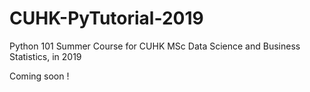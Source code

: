 # CUHK-PyTutorial-2019
Python 101 Summer Course for CUHK MSc Data Science and Business Statistics, in 2019

Coming soon !
